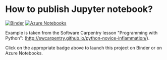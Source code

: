 # How to publish Jupyter notebook?

[![Binder](https://mybinder.org/badge.svg)](https://mybinder.org/v2/gh/alex-konovalov/repro-jupyter/master) [![Azure Notebooks](https://notebooks.azure.com/launch.png)](https://notebooks.azure.com/alex-konovalov/libraries/repro-jupyter)

Example is taken from the Software Carpentry lesson "Programming with Python": 
(<http://swcarpentry.github.io/python-novice-inflammation/>).

Click on the appropriate badge above to launch this project on Binder or on Azure Notebooks.